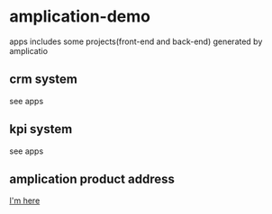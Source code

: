 # amplication-demo

apps includes some  projects(front-end and back-end) generated by amplicatio 

## crm system
see apps  
## kpi system
see apps

## amplication product address
[I'm here](https://app.amplication.com/)
